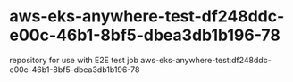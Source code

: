 # aws-eks-anywhere-test-df248ddc-e00c-46b1-8bf5-dbea3db1b196-78
repository for use with E2E test job aws-eks-anywhere-test:df248ddc-e00c-46b1-8bf5-dbea3db1b196-78
